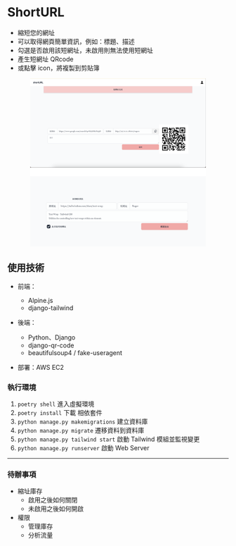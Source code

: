 # ShortURL

- 縮短您的網址
- 可以取得網頁簡單資訊，例如：標題、描述
- 勾選是否啟用該短網址，未啟用則無法使用短網址
- 產生短網址 QRcode
- 或點擊 icon，將複製到剪貼簿

<div align="center">
    <img src="cover.png" alt="Image1" width="400">
    <img src="cover1.png" alt="Image2" width="400">
</div>

## 使用技術

- 前端：

  - Alpine.js
  - django-tailwind

- 後端：

  - Python、Django
  - django-qr-code
  - beautifulsoup4 / fake-useragent

- 部署：AWS EC2

### 執行環境

1. `poetry shell` 進入虛擬環境
2. `poetry install` 下載 相依套件
3. `python manage.py makemigrations` 建立資料庫
4. `python manage.py migrate` 遷移資料到資料庫
5. `python manage.py tailwind start` 啟動 Tailwind 模組並監視變更
6. `python manage.py runserver` 啟動 Web Server

---

### 待辦事項

- 縮址庫存
  - 啟用之後如何關閉
  - 未啟用之後如何開啟
- 權限
  - 管理庫存
  - 分析流量
